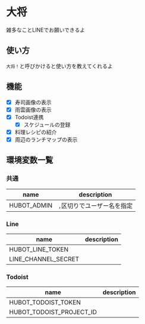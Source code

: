 # 大将
雑多なことLINEでお願いできるよ

## 使い方
`大将！`と呼びかけると使い方を教えてくれるよ

## 機能
- [x] 寿司画像の表示
- [x] 雨雲画像の表示
- [x] Todoist連携
  - [x] スケジュールの登録
- [x] 料理レシピの紹介
- [x] 周辺のランチマップの表示

## 環境変数一覧
### 共通
| name | description |
| --- | --- |
| HUBOT_ADMIN | `,`区切りでユーザー名を指定 |

### Line
| name | description |
| --- | --- |
| HUBOT_LINE_TOKEN | |
| LINE_CHANNEL_SECRET | |

### Todoist
| name | description |
| --- | --- |
| HUBOT_TODOIST_TOKEN | |
| HUBOT_TODOIST_PROJECT_ID | |